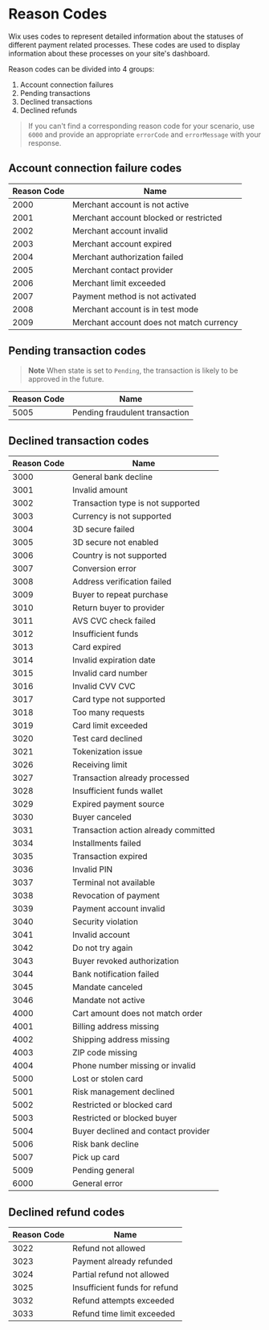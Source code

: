 # Reason Codes

Wix uses codes to represent detailed information about the statuses of different payment related processes. These codes are used to display information about these processes on your site's dashboard.

Reason codes can be divided into 4 groups:
1. Account connection failures
1. Pending transactions
1. Declined transactions
1. Declined refunds

> If you can't find a corresponding reason code for your scenario, use `6000` and provide an appropriate `errorCode` and `errorMessage` with your response.
## Account connection failure codes
| Reason Code | Name |
|------------|------|
| 2000 | Merchant account is not active |
| 2001 | Merchant account blocked or restricted |
| 2002 | Merchant account invalid |
| 2003 | Merchant account expired |
| 2004 | Merchant authorization failed |
| 2005 | Merchant contact provider |
| 2006 | Merchant limit exceeded |
| 2007 | Payment method is not activated |
| 2008 | Merchant account is in test mode |
| 2009 | Merchant account does not match currency |

## Pending transaction codes
> **Note**
> When state is set to `Pending`, the transaction is likely to be approved in the future.

| Reason Code | Name |
|---|---|
| 5005 | Pending fraudulent transaction |

## Declined transaction codes
| Reason Code | Name                                 |
|-------------|--------------------------------------|
| 3000        | General bank decline                 |
| 3001        | Invalid amount                       |
| 3002        | Transaction type is not supported    |
| 3003        | Currency is not supported            |
| 3004        | 3D secure failed                     |
| 3005        | 3D secure not enabled                |
| 3006        | Country is not supported             |
| 3007        | Conversion error                     |
| 3008        | Address verification failed          |
| 3009        | Buyer to repeat purchase             |
| 3010        | Return buyer to provider             |
| 3011        | AVS CVC check failed                 |
| 3012        | Insufficient funds                   |
| 3013        | Card expired                         |
| 3014        | Invalid expiration date              |
| 3015        | Invalid card number                  |
| 3016        | Invalid CVV CVC                      |
| 3017        | Card type not supported              |
| 3018        | Too many requests                    |
| 3019        | Card limit exceeded                  |
| 3020        | Test card declined                   |
| 3021        | Tokenization issue                   |
| 3026        | Receiving limit                      |
| 3027        | Transaction already processed        |
| 3028        | Insufficient funds wallet            |
| 3029        | Expired payment source               |
| 3030        | Buyer canceled                       |
| 3031        | Transaction action already committed |
| 3034        | Installments failed                  |
| 3035        | Transaction expired                  |
| 3036        | Invalid PIN                          |
| 3037        | Terminal not available               |
| 3038        | Revocation of payment                |
| 3039        | Payment account invalid              |
| 3040        | Security violation                   |
| 3041        | Invalid account                      |
| 3042        | Do not try again                     |
| 3043        | Buyer revoked authorization          |
| 3044        | Bank notification failed             |
| 3045        | Mandate canceled                     |
| 3046        | Mandate not active                   |
| 4000        | Cart amount does not match order     |
| 4001        | Billing address missing              |
| 4002        | Shipping address missing             |
| 4003        | ZIP code missing                     |
| 4004        | Phone number missing or invalid      |
| 5000        | Lost or stolen card                  |
| 5001        | Risk management declined             |
| 5002        | Restricted or blocked card           |
| 5003        | Restricted or blocked buyer          |
| 5004        | Buyer declined and contact provider  |
| 5006        | Risk bank decline                    |
| 5007        | Pick up card                         |
| 5009        | Pending general                      |
| 6000        | General error                        |


## Declined refund codes
| Reason Code | Name |
|---|---|
| 3022 | Refund not allowed |
| 3023 | Payment already refunded |
| 3024 | Partial refund not allowed |
| 3025 | Insufficient funds for refund |
| 3032 | Refund attempts exceeded |
| 3033 | Refund time limit exceeded |

